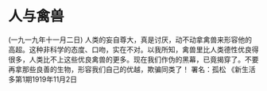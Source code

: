 # 人与禽兽
(一九一九年十一月二日)
人类的妄自尊大，真是讨厌，动不动拿禽兽来形容他的高超。这种非科学的态度、口吻，实在不对。以我所知，禽兽里比人类德性优良得很多，人类比不上这些优良禽兽的更多。现在我们作伪的黑幕，已竟揭穿了。不要再拿那些良善的生物，形容我们自己的优越，欺骗同类了！
署名：孤松
《新生活多第1期1919年11月2日
